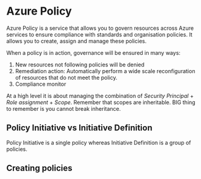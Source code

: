# Azure Policy

Azure Policy is a service that allows you to govern resources across Azure services to ensure compliance with standards and organisation policies. It allows you to create, assign and manage these policies.

When a policy is in action, governance will be ensured in many ways:

1. New resources not following policies will be denied
2. Remediation action: Automatically perform a wide scale reconfiguration of resources that do not meet the policy.
3. Compliance monitor


At a high level it is about managing the combination of *Security Principal* + *Role assignment* + *Scope*. Remember that scopes are inheritable. BIG thing to remember is you cannot break inheritance.

## Policy Initiative vs Initiative Definition

Policy Initiative is a single policy whereas Initiative Definition is a group of policies.


## Creating policies

